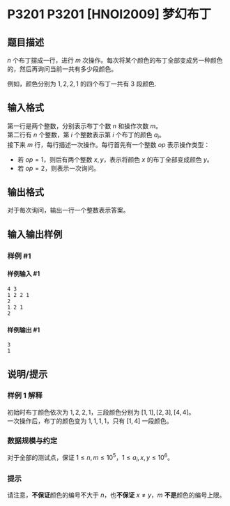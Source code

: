 # P3201 P3201 [HNOI2009] 梦幻布丁

## 题目描述

$n$ 个布丁摆成一行，进行 $m$ 次操作。每次将某个颜色的布丁全部变成另一种颜色的，然后再询问当前一共有多少段颜色。

例如，颜色分别为 $1,2,2,1$ 的四个布丁一共有 $3$ 段颜色.

## 输入格式

第一行是两个整数，分别表示布丁个数 $n$ 和操作次数 $m$。  
第二行有 $n$ 个整数，第 $i$ 个整数表示第 $i$ 个布丁的颜色 $a_i$。  
接下来 $m$ 行，每行描述一次操作。每行首先有一个整数 $op$ 表示操作类型：
- 若 $op = 1$，则后有两个整数 $x, y$，表示将颜色 $x$ 的布丁全部变成颜色 $y$。
- 若 $op = 2$，则表示一次询问。

## 输出格式

对于每次询问，输出一行一个整数表示答案。

## 输入输出样例

### 样例 #1

#### 样例输入 #1

```
4 3
1 2 2 1
2
1 2 1
2
```

#### 样例输出 #1

```
3
1
```

## 说明/提示

### 样例 1 解释
初始时布丁颜色依次为 $1, 2, 2, 1$，三段颜色分别为 $[1, 1], [2, 3], [4, 4]$。  
一次操作后，布丁的颜色变为 $1, 1, 1, 1$，只有 $[1, 4]$ 一段颜色。

### 数据规模与约定

对于全部的测试点，保证 $1 \leq n, m \leq 10^5$，$1 \leq a_i ,x, y \leq 10^6$。

### 提示

请注意，**不保证**颜色的编号不大于 $n$，也**不保证** $x \neq y$，$m$ **不是**颜色的编号上限。
